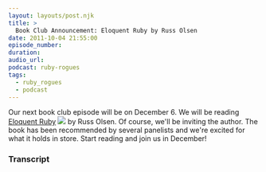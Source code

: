 ```yaml
---
layout: layouts/post.njk
title: >
  Book Club Announcement: Eloquent Ruby by Russ Olsen
date: 2011-10-04 21:55:00
episode_number:
duration:
audio_url:
podcast: ruby-rogues
tags:
  - ruby_rogues
  - podcast
---
```


Our next book club episode will be on December 6. We will be reading [Eloquent Ruby](http://www.amazon.com/gp/product/0321584104/ref=as_li_ss_tl?ie=UTF8&tag=chamaxwoo-20&linkCode=as2&camp=217145&creative=399373&creativeASIN=0321584104) ![](http://www.assoc-amazon.com/e/ir?t=chamaxwoo-20&l=as2&o=1&a=0321584104&camp=217145&creative=399373)&nbsp;by Russ Olsen. Of course, we'll be inviting the author. The book has been recommended by several panelists and we're excited for what it holds in store. Start reading and join us in December!

### Transcript
